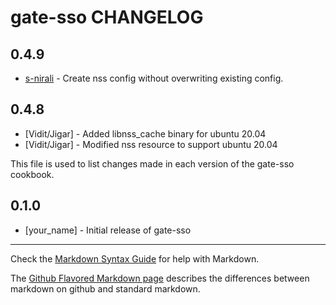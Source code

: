 # gate-sso CHANGELOG

## 0.4.9
- [s-nirali](https://github.com/s-nirali) - Create nss config without overwriting existing config.

## 0.4.8
- [Vidit/Jigar] - Added libnss_cache binary for ubuntu 20.04
- [Vidit/Jigar] - Modified nss resource to support ubuntu 20.04

This file is used to list changes made in each version of the gate-sso cookbook.

## 0.1.0
- [your_name] - Initial release of gate-sso

- - -
Check the [Markdown Syntax Guide](http://daringfireball.net/projects/markdown/syntax) for help with Markdown.

The [Github Flavored Markdown page](http://github.github.com/github-flavored-markdown/) describes the differences between markdown on github and standard markdown.
